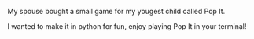 My spouse bought a small game for my yougest child called Pop It.

I wanted to make it in python for fun, enjoy playing Pop It in your terminal!
